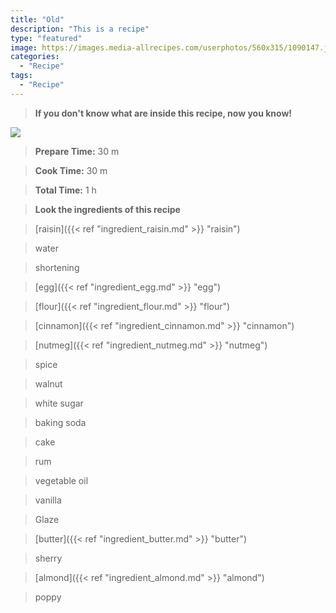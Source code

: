 ```yaml
---
title: "Old"
description: "This is a recipe"
type: "featured"
image: https://images.media-allrecipes.com/userphotos/560x315/1090147.jpg
categories: 
  - "Recipe"
tags: 
  - "Recipe"
---
```



>**If you don't know what are inside this recipe, now you know!**

![](../images/Recipes-Banner.jpg)
> **Prepare Time:** 30 m


> **Cook Time:** 30 m


> **Total Time:** 1 h

> **Look the ingredients of this recipe**

> [raisin]({{< ref "ingredient_raisin.md" >}} "raisin")

> water

> shortening

> [egg]({{< ref "ingredient_egg.md" >}} "egg")

> [flour]({{< ref "ingredient_flour.md" >}} "flour")

> [cinnamon]({{< ref "ingredient_cinnamon.md" >}} "cinnamon")

> [nutmeg]({{< ref "ingredient_nutmeg.md" >}} "nutmeg")

> spice

> walnut

> white sugar

> baking soda

> cake

> rum

> vegetable oil

> vanilla

> Glaze

> [butter]({{< ref "ingredient_butter.md" >}} "butter")

> sherry

> [almond]({{< ref "ingredient_almond.md" >}} "almond")

> poppy

